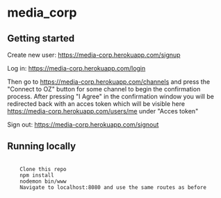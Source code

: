 # media_corp

## Getting started

Create new user: https://media-corp.herokuapp.com/signup

Log in: https://media-corp.herokuapp.com/login

Then go to https://media-corp.herokuapp.com/channels and press the "Connect to OZ" button for some channel 
to begin the confirmation process. After pressing "I Agree" in the confirmation window you will be redirected back with an acces token
which will be visible here https://media-corp.herokuapp.com/users/me under "Acces token"

Sign out: https://media-corp.herokuapp.com/signout


## Running locally

<pre>
  <code>
    Clone this repo
    npm install
    nodemon bin/www
    Navigate to localhost:8080 and use the same routes as before 
  </code>
</pre>
